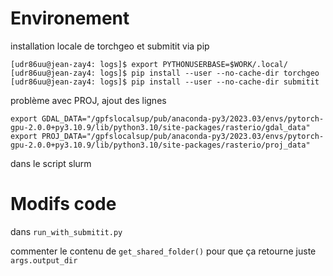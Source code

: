 # Environement

installation locale de torchgeo et submitit via pip

```
[udr86uu@jean-zay4: logs]$ export PYTHONUSERBASE=$WORK/.local/
[udr86uu@jean-zay4: logs]$ pip install --user --no-cache-dir torchgeo
[udr86uu@jean-zay4: logs]$ pip install --user --no-cache-dir submitit
```

problème avec PROJ, ajout des lignes
```
export GDAL_DATA="/gpfslocalsup/pub/anaconda-py3/2023.03/envs/pytorch-gpu-2.0.0+py3.10.9/lib/python3.10/site-packages/rasterio/gdal_data"
export PROJ_DATA="/gpfslocalsup/pub/anaconda-py3/2023.03/envs/pytorch-gpu-2.0.0+py3.10.9/lib/python3.10/site-packages/rasterio/proj_data"
```
dans le script slurm

# Modifs code
dans `run_with_submitit.py`

commenter le contenu de  `get_shared_folder()` pour que ça retourne juste `args.output_dir`
